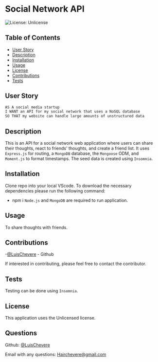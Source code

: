 # Social Network API

![License: Unlicense](https://img.shields.io/badge/license-Unlicense-blue.svg)

  ## Table of Contents
  - [User Story](#user-story)
  - [Description](#description)
  - [Installation](#installation)
  - [Usage](#usage)
  - [License](#license)
  - [Contributions](#contributions)
  - [Tests](#tests)

## User Story
```md
AS A social media startup
I WANT an API for my social network that uses a NoSQL database
SO THAT my website can handle large amounts of unstructured data
```

## Description
  This is an API for a social network web application where users can share their thoughts, react to friends' thoughts, and create a friend list. It uses `Express.js` for routing, a `MongoDB` database, the `Mongoose` ODM, and `Moment.js` to format timestamps. The seed data is created using `Insomnia`.

  ## Installation
  Clone repo into your local VScode.
  To download the necessary dependencies please run the following command:
  - npm i 
  `Node.js` and `MongoDB` are required to run application.

  ## Usage
  To share thoughts with friends.

  ## Contributions
  -[@LuisChevere](https://github.com/LuisChevere) - Github
  
  If interested in contributing, please feel free to contact the contributor.

  ## Tests
  Testing can be done using `Insomnia`.
  
  ## License
  This application uses the Unlicensed license.

  ## Questions
  Github: [@LuisChevere](https://github.com/LuisChevere)
  
  Email with any questions: Hairchevere@gmail.com